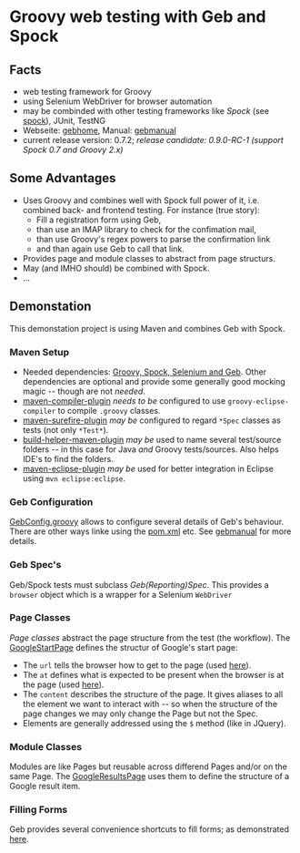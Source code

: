 # Groovy web testing with Geb and Spock

## Facts
* web testing framework for Groovy
* using Selenium WebDriver for browser automation
* may be combinded with other testing frameworks like *Spock* (see [spock]), JUnit, TestNG 
* Webseite: [gebhome], Manual: [gebmanual]
* current release version: 0.7.2; *release candidate: 0.9.0-RC-1 (support Spock 0.7 and Groovy 2.x)*

## Some Advantages
* Uses Groovy and combines well with Spock full power of it, i.e. combined back- and frontend testing. For instance (true story):
  * Fill a registration form using Geb,
  * than use an IMAP library to check for the confimation mail,
  * than use Groovy's regex powers to parse the confirmation link
  * and than again use Geb to call that link.
* Provides page and module classes to abstract from page structurs.
* May (and IMHO should) be combined with Spock.
* ...

## Demonstation
This demonstation project is using Maven and combines Geb with Spock.

### Maven Setup
* Needed dependencies: [Groovy, Spock, Selenium and Geb](pom.xml#L270-L292). Other dependencies are optional and provide some generally good mocking magic -- though are not *needed*.
* [maven-compiler-plugin](pom.xml#L61-L86) *needs to be* configured to use `groovy-eclipse-compiler` to compile `.groovy` classes.
* [maven-surefire-plugin](pom.xml#L88-L99) *may be* configured to regard `*Spec` classes as tests (not only `*Test*`).
* [build-helper-maven-plugin](pom.xml#L101-L134) *may be* used to name several test/source folders -- in this case for Java *and* Groovy tests/sources. Also helps IDE's to find the folders.
* [maven-eclipse-plugin](pom.xml#L136-L153) *may be* used for better integration in Eclipse using `mvn eclipse:eclipse`.

### Geb Configuration
[GebConfig.groovy](src/test/resources/GebConfig.groovy) allows to configure several details of Geb's behaviour. There are other ways linke using the [pom.xml](pom.xml) etc. See [gebmanual] for more details.

### Geb Spec's
Geb/Spock tests must subclass *Geb(Reporting)Spec*. This provides a `browser` object which is a wrapper for a Selenium `WebDriver`

### Page Classes
*Page classes* abstract the page structure from the test (the workflow).
The [GoogleStartPage](src/test/groovy/de/tarent/demo/pages/GoogleStartPage.groovy) defines the structur of Google's start page:
* The `url` tells the browser how to get to the page (used [here](src/test/groovy/de/tarent/demo/GoogleSpec.groovy#L12)).
* The `at` defines what is expected to be present when the browser is at the page (used [here](src/test/groovy/de/tarent/demo/GoogleSpec.groovy#L15)).
* The `content` describes the structure of the page. It gives aliases to all the element we want to interact with -- so when the structure of the page changes we may only change the Page but not the Spec.
* Elements are generally addressed using the `$` method (like in JQuery).

### Module Classes
Modules are like Pages but reusable across differend Pages and/or on the same Page. The [GoogleResultsPage](src/test/groovy/de/tarent/demo/pages/GoogleResultsPage.groovy#L18-L25) uses them to define the structure of a Google result item.

### Filling Forms
Geb provides several convenience shortcuts to fill forms; as demonstrated [here](src/test/groovy/de/tarent/demo/GoogleSpec.groovy#L23).

[gebhome]: http://www.gebish.org/ "Geb's homepage"
[gebmanual]: http://www.gebish.org/manual/0.7.2/ "The Book of Geb"
[spock]: http://spockframework.org/ "Spock homepage"
